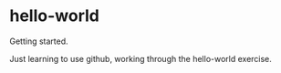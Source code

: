 # hello-world
Getting started.

Just learning to use github, working through the hello-world exercise.
